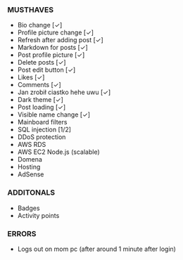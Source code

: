 ### MUSTHAVES
- Bio change [✓]
- Profile picture change [✓]
- Refresh after adding post [✓]
- Markdown for posts [✓]
- Post profile picture [✓]
- Delete posts [✓]
- Post edit button [✓]
- Likes [✓]
- Comments [✓]
- Jan zrobił ciastko hehe uwu [✓]
- Dark theme [✓]
- Post loading [✓]
- Visible name change [✓]
- Mainboard filters
- SQL injection [1/2]
- DDoS protection
- AWS RDS
- AWS EC2 Node.js (scalable)
- Domena
- Hosting
- AdSense

### ADDITONALS
- Badges
- Activity points

### ERRORS
- Logs out on mom pc (after around 1 minute after login)